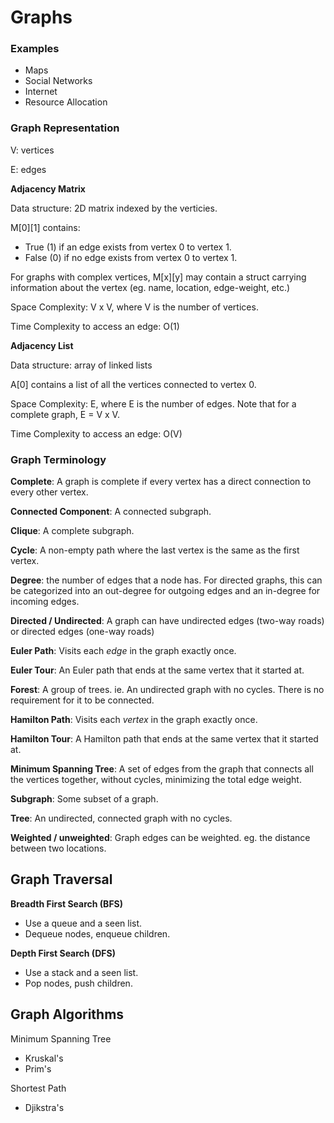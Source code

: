 #  Graphs

### Examples
* Maps
* Social Networks
* Internet
* Resource Allocation

### Graph Representation
V: vertices

E: edges

**Adjacency Matrix**

Data structure: 2D matrix indexed by the verticies.

M[0][1] contains:
* True (1) if an edge exists from vertex 0 to vertex 1. 
* False (0) if no edge exists from vertex 0 to vertex 1.

For graphs with complex vertices, M[x][y] may contain a struct carrying information about the vertex (eg. name, location, edge-weight, etc.)

Space Complexity: V x V, where V is the number of vertices.

Time Complexity to access an edge: O(1)

**Adjacency List**

Data structure: array of linked lists

A[0] contains a list of all the vertices connected to vertex 0.

Space Complexity: E, where E is the number of edges. Note that for a complete graph, E = V x V.

Time Complexity to access an edge: O(V)

### Graph Terminology

**Complete**: A graph is complete if every vertex has a direct connection to every other vertex.

**Connected Component**: A connected subgraph.

**Clique**: A complete subgraph.

**Cycle**: A non-empty path where the last vertex is the same as the first vertex.

**Degree**: the number of edges that a node has. For directed graphs, this can be categorized into an out-degree for outgoing edges and an in-degree for incoming edges.

**Directed / Undirected**: A graph can have undirected edges (two-way roads) or directed edges (one-way roads)

**Euler Path**: Visits each *edge* in the graph exactly once. 

**Euler Tour**: An Euler path that ends at the same vertex that it started at.

**Forest**: A group of trees. ie. An undirected graph with no cycles. There is no requirement for it to be connected.

**Hamilton Path**: Visits each *vertex* in the graph exactly once.

**Hamilton Tour**: A Hamilton path that ends at the same vertex that it started at.

**Minimum Spanning Tree**: A set of edges from the graph that connects all the vertices together, without cycles, minimizing the total edge weight.

**Subgraph**: Some subset of a graph.

**Tree**: An undirected, connected graph with no cycles.

**Weighted / unweighted**: Graph edges can be weighted. eg. the distance between two locations.

## Graph Traversal

**Breadth First Search (BFS)**
* Use a queue and a seen list.
* Dequeue nodes, enqueue children.

**Depth First Search (DFS)**
* Use a stack and a seen list.
* Pop nodes, push children.


## Graph Algorithms

Minimum Spanning Tree
- Kruskal's
- Prim's

Shortest Path
- Djikstra's



